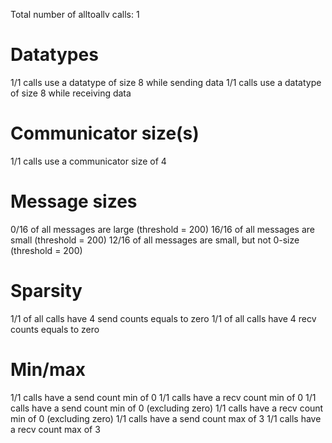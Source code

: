 Total number of alltoallv calls: 1

# Datatypes

1/1 calls use a datatype of size 8 while sending data
1/1 calls use a datatype of size 8 while receiving data

# Communicator size(s)

1/1 calls use a communicator size of 4

# Message sizes

0/16 of all messages are large (threshold = 200)
16/16 of all messages are small (threshold = 200)
12/16 of all messages are small, but not 0-size (threshold = 200)

# Sparsity

1/1 of all calls have 4 send counts equals to zero
1/1 of all calls have 4 recv counts equals to zero

# Min/max
1/1 calls have a send count min of 0
1/1 calls have a recv count min of 0
1/1 calls have a send count min of 0 (excluding zero)
1/1 calls have a recv count min of 0 (excluding zero)
1/1 calls have a send count max of 3
1/1 calls have a recv count max of 3
